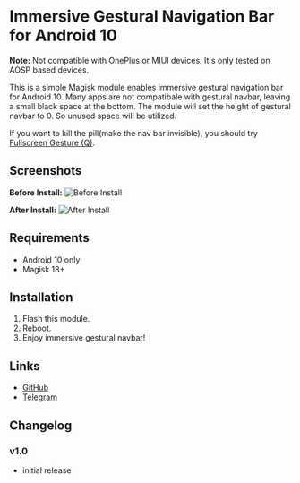 # Immersive Gestural Navigation Bar for Android 10

**Note:** Not compatible with OnePlus or MIUI devices. It's only tested on AOSP based devices.

This is a simple Magisk module enables immersive gestural navigation bar for Android 10. Many apps are not compatibale with gestural navbar, leaving a small black space at the bottom. The module will set the height of gestural navbar to 0. So unused space will be utilized.

If you want to kill the pill(make the nav bar invisible), you should try [Fullscreen Gesture (Q)](https://github.com/Magisk-Modules-Repo/HideNavBar).

## Screenshots

**Before Install:**
![Before Install](./Screenshots/Screenshot_20191120-105629.png)

**After Install:**
![After Install](./Screenshots/Screenshot_20191120-105458.png)


## Requirements
- Android 10 only
- Magisk 18+

## Installation
1. Flash this module.
2. Reboot.
3. Enjoy immersive gestural navbar!

## Links
- [GitHub](https://github.com/samchugit/Immersive_Gestural_Nav_Bar)
- [Telegram](https://t.me/samuel_chu)

## Changelog
### v1.0
- initial release
